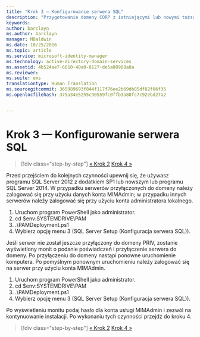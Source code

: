 ```yaml
---
title: "Krok 3 — Konfigurowanie serwera SQL"
description: "Przygotowanie domeny CORP z istniejącymi lub nowymi tożsamościami, które mają być zarządzane za pomocą programu Privileged Identity Manager, z użyciem skryptów"
keywords: 
author: barclayn
ms.author: barclayn
manager: MBaldwin
ms.date: 10/25/2016
ms.topic: article
ms.service: microsoft-identity-manager
ms.technology: active-directory-domain-services
ms.assetid: 4b524ae7-6610-40a0-8127-de5a08988a8a
ms.reviewer: 
ms.suite: ems
translationtype: Human Translation
ms.sourcegitcommit: 365989693f844f117f76ee2b69db85df82f06f35
ms.openlocfilehash: 375a34e5255c90559fc0ffb3a80fc7c92ebd27a2


---
```

# <a name="step-3-configuring-sql"></a>Krok 3 — Konfigurowanie serwera SQL

>[!div class="step-by-step"]
[« Krok 2](sp1-step2-configuring-corp-domain.md)
[Krok 4 »](sp1-step4-configuring-sharepoint.md)

Przed przejściem do kolejnych czynności upewnij się, że używasz programu SQL Server 2012 z dodatkiem SP1 lub nowszym lub programu SQL Server 2014. W przypadku serwerów przyłączonych do domeny należy zalogować się przy użyciu danych konta MIMAdmin; w przypadku innych serwerów należy zalogować się przy użyciu konta administratora lokalnego.
1. Uruchom program PowerShell jako administrator.
2. cd $env:SYSTEMDRIVE\PAM
3. .\PAMDeployment.ps1
4. Wybierz opcję menu 3 (SQL Server Setup (Konfiguracja serwera SQL)).

  Jeśli serwer nie został jeszcze przyłączony do domeny PRIV, zostanie wyświetlony monit o podanie poświadczeń i przyłączenie serwera do domeny.
  Po przyłączeniu do domeny nastąpi ponowne uruchomienie komputera. Po pomyślnym ponownym uruchomieniu należy zalogować się na serwer przy użyciu konta MIMAdmin.

1. Uruchom program PowerShell jako administrator.
2. cd $env:SYSTEMDRIVE\PAM
3. .\PAMDeployment.ps1
4. Wybierz opcję menu 3 (SQL Server Setup (Konfiguracja serwera SQL)).

Po wyświetleniu monitu podaj hasło dla konta usługi MIMAdmin i zezwól na kontynuowanie instalacji. Po wykonaniu tych czynności przejdź do kroku 4.

>[!div class="step-by-step"]
[« Krok 2](sp1-step2-configuring-corp-domain.md)
[Krok 4 »](sp1-step4-configuring-sharepoint.md)



<!--HONumber=Nov16_HO2-->



